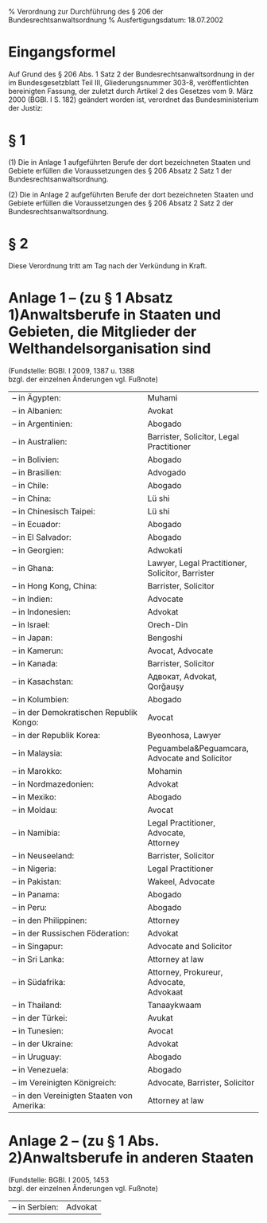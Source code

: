 % Verordnung zur Durchführung des § 206 der Bundesrechtsanwaltsordnung
% Ausfertigungsdatum: 18.07.2002
 
# Eingangsformel

Auf Grund des § 206 Abs. 1 Satz 2 der Bundesrechtsanwaltsordnung in der im Bundesgesetzblatt Teil III, Gliederungsnummer 303-8, veröffentlichten bereinigten Fassung, der zuletzt durch Artikel 2 des Gesetzes vom 9. März 2000 (BGBl. I S. 182) geändert worden ist, verordnet das Bundesministerium der Justiz:

# § 1

(1) Die in Anlage 1 aufgeführten Berufe der dort bezeichneten Staaten und Gebiete erfüllen die Voraussetzungen des § 206 Absatz 2 Satz 1 der Bundesrechtsanwaltsordnung.

(2) Die in Anlage 2 aufgeführten Berufe der dort bezeichneten Staaten und Gebiete erfüllen die Voraussetzungen des § 206 Absatz 2 Satz 2 der Bundesrechtsanwaltsordnung.

# § 2

Diese Verordnung tritt am Tag nach der Verkündung in Kraft.

# Anlage 1 – (zu § 1 Absatz 1)Anwaltsberufe in Staaten und Gebieten, die Mitglieder der Welthandelsorganisation sind

(Fundstelle: BGBl. I 2009, 1387 u. 1388  
bzgl. der einzelnen Änderungen vgl. Fußnote)

  
  

<table style="border: none;"><colgroup><col style="width: 54%" /><col style="width: 46%" /></colgroup><tbody><tr class="odd"><td style="text-align: left;">– in Ägypten:</td><td style="text-align: left;">Muhami</td></tr><tr class="even"><td style="text-align: left;">– in Albanien:</td><td style="text-align: left;">Avokat</td></tr><tr class="odd"><td style="text-align: left;">– in Argentinien:</td><td style="text-align: left;">Abogado</td></tr><tr class="even"><td style="text-align: left;">– in Australien:</td><td style="text-align: left;">Barrister, Solicitor, Legal Practitioner</td></tr><tr class="odd"><td style="text-align: left;">– in Bolivien:</td><td style="text-align: left;">Abogado</td></tr><tr class="even"><td style="text-align: left;">– in Brasilien:</td><td style="text-align: left;">Advogado</td></tr><tr class="odd"><td style="text-align: left;">– in Chile:</td><td style="text-align: left;">Abogado</td></tr><tr class="even"><td style="text-align: left;">– in China:</td><td style="text-align: left;">Lü shi</td></tr><tr class="odd"><td style="text-align: left;">– in Chinesisch Taipei:</td><td style="text-align: left;">Lü shi</td></tr><tr class="even"><td style="text-align: left;">– in Ecuador:</td><td style="text-align: left;">Abogado</td></tr><tr class="odd"><td style="text-align: left;">– in El Salvador:</td><td style="text-align: left;">Abogado</td></tr><tr class="even"><td style="text-align: left;">– in Georgien:</td><td style="text-align: left;">Adwokati</td></tr><tr class="odd"><td style="text-align: left;">– in Ghana:</td><td style="text-align: left;">Lawyer, Legal Practitioner, Solicitor, Barrister</td></tr><tr class="even"><td style="text-align: left;">– in Hong Kong, China:</td><td style="text-align: left;">Barrister, Solicitor</td></tr><tr class="odd"><td style="text-align: left;">– in Indien:</td><td style="text-align: left;">Advocate</td></tr><tr class="even"><td style="text-align: left;">– in Indonesien:</td><td style="text-align: left;">Advokat</td></tr><tr class="odd"><td style="text-align: left;">– in Israel:</td><td style="text-align: left;">Orech-Din</td></tr><tr class="even"><td style="text-align: left;">– in Japan:</td><td style="text-align: left;">Bengoshi</td></tr><tr class="odd"><td style="text-align: left;">– in Kamerun:</td><td style="text-align: left;">Avocat, Advocate</td></tr><tr class="even"><td style="text-align: left;">– in Kanada:</td><td style="text-align: left;">Barrister, Solicitor</td></tr><tr class="odd"><td style="text-align: left;">– in Kasachstan:</td><td style="text-align: left;">Aдвокат, Advokat, Qorğauşy</td></tr><tr class="even"><td style="text-align: left;">– in Kolumbien:</td><td style="text-align: left;">Abogado</td></tr><tr class="odd"><td style="text-align: left;">– in der Demokratischen Republik Kongo:</td><td style="text-align: left;">Avocat</td></tr><tr class="even"><td style="text-align: left;">– in der Republik Korea:</td><td style="text-align: left;">Byeonhosa, Lawyer</td></tr><tr class="odd"><td style="text-align: left;">– in Malaysia:</td><td style="text-align: left;">Peguambela&amp;Peguamcara,<br />
Advocate and Solicitor</td></tr><tr class="even"><td style="text-align: left;">– in Marokko:</td><td style="text-align: left;">Mohamin</td></tr><tr class="odd"><td style="text-align: left;">– in Nordmazedonien:</td><td style="text-align: left;">Advokat</td></tr><tr class="even"><td style="text-align: left;">– in Mexiko:</td><td style="text-align: left;">Abogado</td></tr><tr class="odd"><td style="text-align: left;">– in Moldau:</td><td style="text-align: left;">Avocat</td></tr><tr class="even"><td style="text-align: left;">– in Namibia:</td><td style="text-align: left;">Legal Practitioner, Advocate,<br />
Attorney</td></tr><tr class="odd"><td style="text-align: left;">– in Neuseeland:</td><td style="text-align: left;">Barrister, Solicitor</td></tr><tr class="even"><td style="text-align: left;">– in Nigeria:</td><td style="text-align: left;">Legal Practitioner</td></tr><tr class="odd"><td style="text-align: left;">– in Pakistan:</td><td style="text-align: left;">Wakeel, Advocate</td></tr><tr class="even"><td style="text-align: left;">– in Panama:</td><td style="text-align: left;">Abogado</td></tr><tr class="odd"><td style="text-align: left;">– in Peru:</td><td style="text-align: left;">Abogado</td></tr><tr class="even"><td style="text-align: left;">– in den Philippinen:</td><td style="text-align: left;">Attorney</td></tr><tr class="odd"><td style="text-align: left;">– in der Russischen Föderation:</td><td style="text-align: left;">Advokat</td></tr><tr class="even"><td style="text-align: left;">– in Singapur:</td><td style="text-align: left;">Advocate and Solicitor</td></tr><tr class="odd"><td style="text-align: left;">– in Sri Lanka:</td><td style="text-align: left;">Attorney at law</td></tr><tr class="even"><td style="text-align: left;">– in Südafrika:</td><td style="text-align: left;">Attorney, Prokureur, Advocate,<br />
Advokaat</td></tr><tr class="odd"><td style="text-align: left;">– in Thailand:</td><td style="text-align: left;">Tanaaykwaam</td></tr><tr class="even"><td style="text-align: left;">– in der Türkei:</td><td style="text-align: left;">Avukat</td></tr><tr class="odd"><td style="text-align: left;">– in Tunesien:</td><td style="text-align: left;">Avocat</td></tr><tr class="even"><td style="text-align: left;">– in der Ukraine:</td><td style="text-align: left;">Advokat</td></tr><tr class="odd"><td style="text-align: left;">– in Uruguay:</td><td style="text-align: left;">Abogado</td></tr><tr class="even"><td style="text-align: left;">– in Venezuela:</td><td style="text-align: left;">Abogado</td></tr><tr class="odd"><td style="text-align: left;">– im Vereinigten Königreich:</td><td style="text-align: left;">Advocate, Barrister, Solicitor</td></tr><tr class="even"><td style="text-align: left;">– in den Vereinigten Staaten von Amerika:</td><td style="text-align: left;">Attorney at law</td></tr></tbody></table>

# Anlage 2 – (zu § 1 Abs. 2)Anwaltsberufe in anderen Staaten

(Fundstelle: BGBl. I 2005, 1453  
bzgl. der einzelnen Änderungen vgl. Fußnote)

  
  

|               |         |
|:--------------|:--------|
| – in Serbien: | Advokat |
